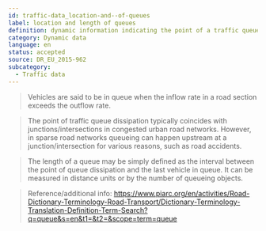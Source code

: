 ```yaml
---
id: traffic-data_location-and--of-queues
label: location and length of queues
definition: dynamic information indicating the point of a traffic queue dissipation and its total length.
category: Dynamic data
language: en
status: accepted
source: DR_EU_2015-962
subcategory:
  - Traffic data
---
```


>Vehicles are said to be in queue when the inflow rate in a road section exceeds the outflow rate.

>The point of traffic queue dissipation typically coincides with junctions/intersections in congested urban road networks. However, in sparse road networks queueing can happen upstream at a junction/intersection for various reasons, such as road accidents.

>The length of a queue may be simply defined as the interval between the point of queue dissipation and the last vehicle in queue. It can be measured in distance units or by the number of queueing objects.

>Reference/additional info: https://www.piarc.org/en/activities/Road-Dictionary-Terminology-Road-Transport/Dictionary-Terminology-Translation-Definition-Term-Search?q=queue&s=en&t1=&t2=&scope=term=queue

